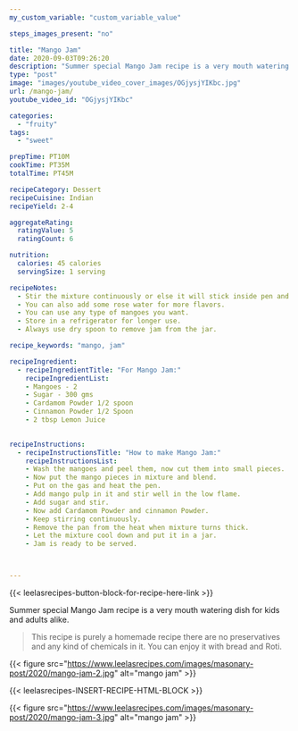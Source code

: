 ```yaml
---
my_custom_variable: "custom_variable_value"

steps_images_present: "no"

title: "Mango Jam"
date: 2020-09-03T09:26:20
description: "Summer special Mango Jam recipe is a very mouth watering dish for kids and adults alike."
type: "post"
image: "images/youtube_video_cover_images/OGjysjYIKbc.jpg"
url: /mango-jam/
youtube_video_id: "OGjysjYIKbc"

categories: 
  - "fruity"
tags:
  - "sweet"

prepTime: PT10M
cookTime: PT35M
totalTime: PT45M

recipeCategory: Dessert
recipeCuisine: Indian
recipeYield: 2-4

aggregateRating:
  ratingValue: 5
  ratingCount: 6

nutrition:
  calories: 45 calories
  servingSize: 1 serving

recipeNotes: 
  - Stir the mixture continuously or else it will stick inside pen and hampered the taste.
  - You can also add some rose water for more flavors.
  - You can use any type of mangoes you want.
  - Store in a refrigerator for longer use.
  - Always use dry spoon to remove jam from the jar.

recipe_keywords: "mango, jam"

recipeIngredient:
  - recipeIngredientTitle: "For Mango Jam:"
    recipeIngredientList: 
    - Mangoes - 2
    - Sugar - 300 gms
    - Cardamom Powder 1/2 spoon
    - Cinnamon Powder 1/2 Spoon
    - 2 tbsp Lemon Juice
    

recipeInstructions:
  - recipeInstructionsTitle: "How to make Mango Jam:"
    recipeInstructionsList:
    - Wash the mangoes and peel them, now cut them into small pieces.
    - Now put the mango pieces in mixture and blend.
    - Put on the gas and heat the pen.
    - Add mango pulp in it and stir well in the low flame.
    - Add sugar and stir.
    - Now add Cardamom Powder and cinnamon Powder.
    - Keep stirring continuously.
    - Remove the pan from the heat when mixture turns thick.
    - Let the mixture cool down and put it in a jar.
    - Jam is ready to be served.



---
```


{{< leelasrecipes-button-block-for-recipe-here-link >}}


Summer special Mango Jam recipe is a very mouth watering dish for kids and adults alike. 

> This recipe is purely a homemade recipe there are no preservatives and any kind of chemicals in it. You can enjoy it with bread and Roti.


{{< figure src="https://www.leelasrecipes.com/images/masonary-post/2020/mango-jam-2.jpg" alt="mango jam" >}}


{{< leelasrecipes-INSERT-RECIPE-HTML-BLOCK >}}


{{< figure src="https://www.leelasrecipes.com/images/masonary-post/2020/mango-jam-3.jpg" alt="mango jam" >}}

